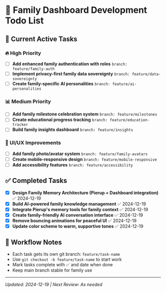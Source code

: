 # 🚀 Family Dashboard Development Todo List

## 🎯 Current Active Tasks

### 🔥 High Priority
- [ ] **Add enhanced family authentication with roles** `branch: feature/family-auth`
- [ ] **Implement privacy-first family data sovereignty** `branch: feature/data-sovereignty`
- [ ] **Create family-specific AI personalities** `branch: feature/ai-personalities`

### 📊 Medium Priority  
- [ ] **Add family milestone celebration system** `branch: feature/milestones`
- [ ] **Create educational progress tracking** `branch: feature/education-tracker`
- [ ] **Build family insights dashboard** `branch: feature/insights`

### 🎨 UI/UX Improvements
- [ ] **Add family photo/avatar system** `branch: feature/family-avatars`
- [ ] **Create mobile-responsive design** `branch: feature/mobile-responsive`
- [ ] **Add accessibility features** `branch: feature/accessibility`

## ✅ Completed Tasks
- [x] **Design Family Memory Architecture (Pierup + Dashboard integration)** ✅ 2024-12-19
- [x] **Build AI-powered family knowledge management** ✅ 2024-12-19  
- [x] **Integrate Pierup's memory tools for family context** ✅ 2024-12-19
- [x] **Create family-friendly AI conversation interface** ✅ 2024-12-19
- [x] **Remove bouncing animations for peaceful UI** ✅ 2024-12-19
- [x] **Update color scheme to warm, supportive tones** ✅ 2024-12-19

## 📝 Workflow Notes
- Each task gets its own git branch: `feature/task-name`
- Use `git checkout -b feature/task-name` to start work
- Mark tasks complete with ✅ and date when done
- Keep main branch stable for family use

---
*Updated: 2024-12-19 | Next Review: As needed*